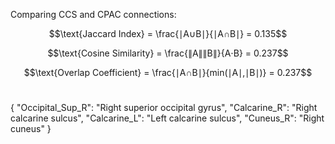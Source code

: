 Comparing CCS and CPAC connections:

$$\text{Jaccard Index} = \frac{∣A∪B∣}{∣A∩B∣} = 0.135$$

$$\text{Cosine Similarity} = \frac{∥A∥∥B∥}{A⋅B} = 0.237$$

$$\text{Overlap Coefficient} = \frac{∣A∩B∣}{min(∣A∣,∣B∣)} = 0.237$$
​


{
  "Occipital_Sup_R": "Right superior occipital gyrus",
  "Calcarine_R": "Right calcarine sulcus",
  "Calcarine_L": "Left calcarine sulcus",
  "Cuneus_R": "Right cuneus"
}